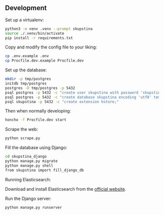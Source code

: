 ## Development

Set up a virtualenv:

```bash
python3 -m venv .venv --prompt skupstina
source ./.venv/bin/activate
pip install -r requirements.txt
```

Copy and modify the config file to your liking:

```bash
cp .env.example .env
cp Procfile.dev.example Procfile.dev
```

Set up the database:

```bash
mkdir -p tmp/postgres
initdb tmp/postgres
postgres -D tmp/postgres -p 5432
psql postgres -p 5432 -c "create user skupstina with password 'skupstina';"
psql postgres -p 5432 -c "create database skupstina encoding 'utf8' template template0 owner skupstina;"
psql skupstina -p 5432 -c "create extension hstore;"
```

Then when normally developing:

```bash
honcho -f Procfile.dev start
```

Scrape the web:

```bash
python scrape.py
```

Fill the database using Django:
```bash
cd skupstina_django
python manage.py migrate
python manage.py shell
from skupstina import fill_django_db
```

Running Elasticsearch:

Download and install Elasticsearch from the [official website](https://www.elastic.co/downloads/elasticsearch).

Run the Django server:
```bash
python manage.py runserver
```